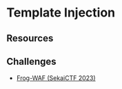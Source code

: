 # Template Injection

## Resources

## Challenges

* [Frog-WAF (SekaiCTF 2023)](/gitbook/challenges/../gitbook/challenges/sekaictf2023/frog-waf.md)